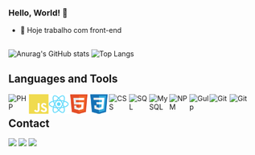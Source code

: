 ### Hello, World! 👋
- 🔭 Hoje trabalho com front-end

##
![Anurag's GitHub stats](https://github-readme-stats.vercel.app/api?username=rohyer&show_icons=true&theme=dark)
![Top Langs](https://github-readme-stats.vercel.app/api/top-langs/?username=rohyer&layout=compact&theme=dark)

## Languages and Tools

<img align="left" alt="PHP" height="auto" width="40" src="https://cdn.jsdelivr.net/gh/devicons/devicon@latest/icons/php/php-original.svg" />
<img align="left" alt="Js" height="auto" width="40" src="https://raw.githubusercontent.com/devicons/devicon/master/icons/javascript/javascript-plain.svg" />
<img align="left" alt="React" height="auto" width="40" src="https://raw.githubusercontent.com/devicons/devicon/master/icons/react/react-original.svg" />
<img align="left" alt="HTML" height="auto" width="40" src="https://raw.githubusercontent.com/devicons/devicon/master/icons/html5/html5-original.svg" />
<img align="left" alt="CSS" height="auto" width="40" src="https://raw.githubusercontent.com/devicons/devicon/master/icons/css3/css3-original.svg" />
<img align="left" alt="CSS" height="auto" width="40" src="https://cdn.jsdelivr.net/gh/devicons/devicon@latest/icons/sass/sass-original.svg" />
<img align="left" alt="SQL" height="auto" width="40" src="https://cdn.jsdelivr.net/gh/devicons/devicon@latest/icons/sqldeveloper/sqldeveloper-original.svg" />
<img align="left" alt="MySQL" height="auto" width="40" src="https://cdn.jsdelivr.net/gh/devicons/devicon@latest/icons/mysql/mysql-original.svg" />
<img align="left" alt="NPM" height="auto" width="40" src="https://cdn.jsdelivr.net/gh/devicons/devicon@latest/icons/npm/npm-original-wordmark.svg" />
<img align="left" alt="Gulp" height="auto" width="40" src="https://cdn.jsdelivr.net/gh/devicons/devicon@latest/icons/gulp/gulp-plain.svg" />
<img align="left" alt="Git" height="auto" width="40" src="https://cdn.jsdelivr.net/gh/devicons/devicon@latest/icons/git/git-original.svg" />
<img align="left" alt="Git" height="auto" width="40" src="https://cdn.jsdelivr.net/gh/devicons/devicon@latest/icons/vscode/vscode-original.svg" />
</br>

## Contact
<a href="https://instagram.com/g.oliveira" target="_blank"><img src="https://img.shields.io/badge/-Instagram-%23E4405F?style=for-the-badge&logo=instagram&logoColor=white" target="_blank"></a>
<a href = "mailto:guilhermerl.dev@gmail.com"><img src="https://img.shields.io/badge/-Gmail-%23333?style=for-the-badge&logo=gmail&logoColor=white" target="_blank"></a>
<a href="https://www.linkedin.com/in/guilherme-web-developer/" target="_blank"><img src="https://img.shields.io/badge/-LinkedIn-%230077B5?style=for-the-badge&logo=linkedin&logoColor=white" target="_blank"></a> 
  
